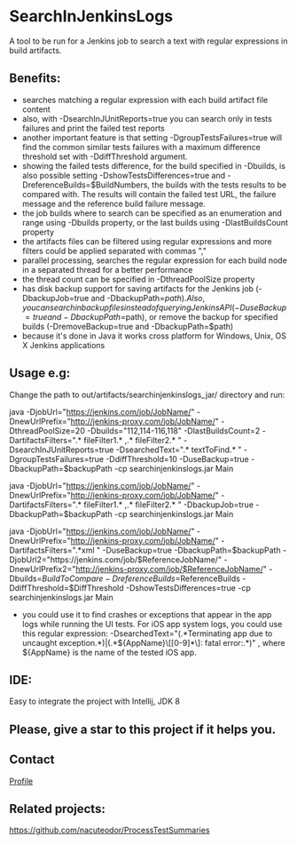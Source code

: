 # SearchInJenkinsLogs
A tool to be run for a Jenkins job to search a text with regular expressions in build artifacts.

## Benefits:
- searches matching a regular expression with each build artifact file content
- also, with -DsearchInJUnitReports=true you can search only in tests failures and print the failed test reports
- another important feature is that setting -DgroupTestsFailures=true will find the common similar tests failures with a maximum difference threshold set with -DdiffThreshold argument. 
- showing the failed tests difference, for the build specified in -Dbuilds, is also possible setting -DshowTestsDifferences=true and -DreferenceBuilds=$BuildNumbers, the builds with the tests results to be compared with. The results will contain the failed test URL, the failure message and the reference build failure message. 
- the job builds where to search can be specified as an enumeration and range using -Dbuilds property, or the last builds using -DlastBuildsCount property
- the artifacts files can be filtered using regular expressions and more filters could be applied separated with commas ","
- parallel processing, searches the regular expression for each build node in a separated thread for a better performance
- the thread count can be specified in -DthreadPoolSize property
- has disk backup support for saving artifacts for the Jenkins job (-DbackupJob=true and -DbackupPath=$path). Also, you can search in backup files instead of querying Jenkins API (-DuseBackup=true and -DbackupPath=$path), or remove the backup for specified builds (-DremoveBackup=true and -DbackupPath=$path)
- because it's done in Java it works cross platform for Windows, Unix, OS X Jenkins applications

## Usage e.g:
Change the path to out/artifacts/searchinjenkinslogs_jar/ directory and run:

java -DjobUrl="https://jenkins.com/job/JobName/" -DnewUrlPrefix="http://jenkins-proxy.com/job/JobName/" -DthreadPoolSize=20 -Dbuilds="112,114-116,118" -DlastBuildsCount=2 -DartifactsFilters=".* fileFilter1.* ,.* fileFilter2.* " -DsearchInJUnitReports=true -DsearchedText=".* textToFind.* " -DgroupTestsFailures=true -DdiffThreshold=10 -DuseBackup=true -DbackupPath=$backupPath -cp searchinjenkinslogs.jar Main

java -DjobUrl="https://jenkins.com/job/JobName/" -DnewUrlPrefix="http://jenkins-proxy.com/job/JobName/" -DartifactsFilters=".* fileFilter1.* ,.* fileFilter2.* " -DbackupJob=true  -DbackupPath=$backupPath -cp searchinjenkinslogs.jar Main

java -DjobUrl="https://jenkins.com/job/JobName/" -DnewUrlPrefix="http://jenkins-proxy.com/job/JobName/"  -DartifactsFilters=".*xml " -DuseBackup=true  -DbackupPath=$backupPath -DjobUrl2="https://jenkins.com/job/$ReferenceJobName/" -DnewUrlPrefix2="http://jenkins-proxy.com/job/$ReferenceJobName/" -Dbuilds=$BuildToCompare -DreferenceBuilds=$ReferenceBuilds -DdiffThreshold=$DiffThreshold -DshowTestsDifferences=true -cp searchinjenkinslogs.jar Main

- you could use it to find crashes or exceptions that appear in the app logs while running the UI tests. 
For iOS app system logs, you could use this regular expression: -DsearchedText="(.\*Terminating app due to uncaught exception.\*)|(.\*${AppName}\\[[0-9]\*\\]: fatal error:.\*)" , where ${AppName} is the name of the tested iOS app.

## IDE:
Easy to integrate the project with Intellij, JDK 8

## Please, give a star to this project if it helps you.

## Contact
[Profile](http://nacuteodor.wix.com/profile)

## Related projects:
https://github.com/nacuteodor/ProcessTestSummaries
